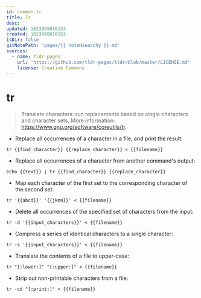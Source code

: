 ```yaml
---
id: common.tr
title: Tr
desc: ''
updated: 1623965016153
created: 1623965016153
isDir: false
gitNotePath: 'pages/{{ noteHiearchy }}.md'
sources:
  - name: tldr-pages
    url: 'https://github.com/tldr-pages/tldr/blob/master/LICENSE.md'
    license: Creative Commons
---
```

# tr

> Translate characters: run replacements based on single characters and character sets.
> More information: <https://www.gnu.org/software/coreutils/tr>.

- Replace all occurrences of a character in a file, and print the result:

`tr {{find_character}} {{replace_character}} < {{filename}}`

- Replace all occurrences of a character from another command's output:

`echo {{text}} | tr {{find_character}} {{replace_character}}`

- Map each character of the first set to the corresponding character of the second set:

`tr '{{abcd}}' '{{jkmn}}' < {{filename}}`

- Delete all occurrences of the specified set of characters from the input:

`tr -d '{{input_characters}}' < {{filename}}`

- Compress a series of identical characters to a single character:

`tr -s '{{input_characters}}' < {{filename}}`

- Translate the contents of a file to upper-case:

`tr "[:lower:]" "[:upper:]" < {{filename}}`

- Strip out non-printable characters from a file:

`tr -cd "[:print:]" < {{filename}}`

